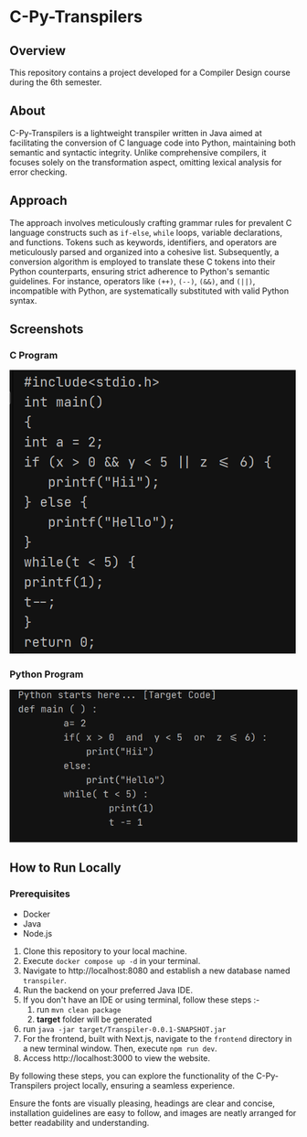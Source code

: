# C-Py-Transpilers

## Overview
This repository contains a project developed for a Compiler Design course during the 6th semester.

## About

C-Py-Transpilers is a lightweight transpiler written in Java aimed at facilitating the conversion of C language code into Python, maintaining both semantic and syntactic integrity. Unlike comprehensive compilers, it focuses solely on the transformation aspect, omitting lexical analysis for error checking.

## Approach

The approach involves meticulously crafting grammar rules for prevalent C language constructs such as `if-else`, `while` loops, variable declarations, and functions. Tokens such as keywords, identifiers, and operators are meticulously parsed and organized into a cohesive list. Subsequently, a conversion algorithm is employed to translate these C tokens into their Python counterparts, ensuring strict adherence to Python's semantic guidelines. For instance, operators like `(++)`, `(--)`, `(&&)`, and `(||)`, incompatible with Python, are systematically substituted with valid Python syntax.

## Screenshots

### C Program
![C program](/images/c.png)

### Python Program
![Python program](/images/py.png)

## How to Run Locally

### Prerequisites
- Docker
- Java
- Node.js

1. Clone this repository to your local machine.
2. Execute `docker compose up -d` in your terminal.
3. Navigate to http://localhost:8080 and establish a new database named `transpiler`.
4. Run the backend on your preferred Java IDE.
5. If you don't have an IDE or using terminal,  follow these steps :-
     1. run `mvn clean package`
     2. **target** folder will be generated
6. run `java -jar target/Transpiler-0.0.1-SNAPSHOT.jar`
7. For the frontend, built with Next.js, navigate to the `frontend` directory in a new terminal window. Then, execute `npm run dev`.
8. Access http://localhost:3000 to view the website.

By following these steps, you can explore the functionality of the C-Py-Transpilers project locally, ensuring a seamless experience.

Ensure the fonts are visually pleasing, headings are clear and concise, installation guidelines are easy to follow, and images are neatly arranged for better readability and understanding.
